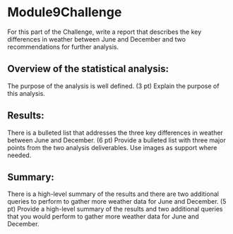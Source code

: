 # Module9Challenge
For this part of the Challenge, write a report that describes the key differences in weather between June and December and two recommendations for further analysis.

## Overview of the statistical analysis:

The purpose of the analysis is well defined. (3 pt)
Explain the purpose of this analysis.

## Results:

There is a bulleted list that addresses the three key differences in weather between June and December. (6 pt)
Provide a bulleted list with three major points from the two analysis deliverables. Use images as support where needed.

## Summary:

There is a high-level summary of the results and there are two additional queries to perform to gather more weather data for June and December. (5 pt)
Provide a high-level summary of the results and two additional queries that you would perform to gather more weather data for June and December.
